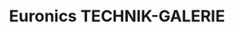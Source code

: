 ---
title: "Euronics TECHNIK-GALERIE"
url: /bad-soden-am-taunus/euronics-technik-galerie/
shop: Haushaltsgeräte
---